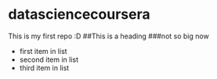 # datasciencecoursera
This is my first repo :D
##This is a heading
###not so big now
* first item in list
* second item in list
* third item in list
